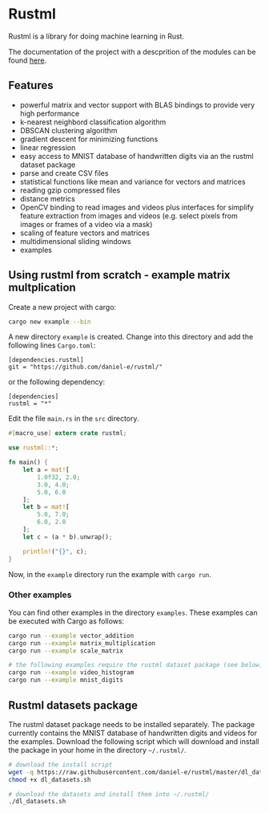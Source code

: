 # Rustml

Rustml is a library for doing machine learning in Rust. 

The documentation of the project with a descprition of the modules can be found [here](http://daniel-e.github.io/rustml/rustml).

## Features 

* powerful matrix and vector support with BLAS bindings to provide very high performance 
* k-nearest neighbord classification algorithm
* DBSCAN clustering algorithm
* gradient descent for minimizing functions
* linear regression
* easy access to MNIST database of handwritten digits via an the rustml dataset package
* parse and create CSV files
* statistical functions like mean and variance for vectors and matrices
* reading gzip compressed files
* distance metrics
* OpenCV binding to read images and videos plus interfaces for simplify feature extraction from images and videos (e.g. select pixels from images or frames of a video via a mask)
* scaling of feature vectors and matrices
* multidimensional sliding windows
* examples

## Using rustml from scratch - example matrix multplication

Create a new project with cargo:

```bash
cargo new example --bin
```

A new directory `example` is created. Change into this directory and add the following lines `Cargo.toml`:
```
[dependencies.rustml]
git = "https://github.com/daniel-e/rustml/"
```

or the following dependency:
```
[dependencies]
rustml = "*"
```

Edit the file `main.rs` in the `src` directory.

```rust
#[macro_use] extern crate rustml;

use rustml::*;

fn main() {
    let a = mat![
        1.0f32, 2.0;
        3.0, 4.0;
        5.0, 6.0
    ];
    let b = mat![
        5.0, 7.0;
        6.0, 2.0
    ];
    let c = (a * b).unwrap();

    println!("{}", c);
}
```

Now, in the `example` directory run the example with `cargo run`.

### Other examples

You can find other examples in the directory `examples`. These examples can be executed with
Cargo as follows:

```bash
cargo run --example vector_addition
cargo run --example matrix_multiplication
cargo run --example scale_matrix

# the following examples require the rustml dataset package (see below)
cargo run --example video_histogram
cargo run --example mnist_digits
``` 

## Rustml datasets package

The rustml dataset package needs to be installed separately. The package currently contains
the MNIST database of handwritten digits and videos for the examples. Download the following
script which will download and install the package in your home in the directory
`~/.rustml/`.

```bash
# download the install script
wget -q https://raw.githubusercontent.com/daniel-e/rustml/master/dl_datasets.sh
chmod +x dl_datasets.sh

# download the datasets and install them into ~/.rustml/
./dl_datasets.sh
```

